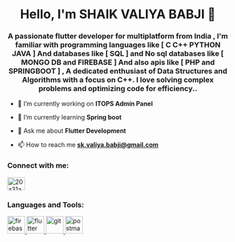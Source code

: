 <h1 align="center">Hello, I'm SHAIK VALIYA BABJI 👋</h1>

<h3 align="center">A passionate flutter developer for multiplatform from India , I'm familiar with programming languages like [ C C++ PYTHON JAVA ] And databases like [ SQL ] and No sql databases like [ MONGO DB and FIREBASE ] And also apis like [ PHP and SPRINGBOOT ] , A dedicated enthusiast of Data Structures and Algorithms with a focus on C++. I love solving complex problems and optimizing code for efficiency.. </h3>


- 🔭 I’m currently working on **ITOPS Admin Panel**

- 🌱 I’m currently learning **Spring boot**

- 💬 Ask me about **Flutter Development**

- 📫 How to reach me **sk.valiya.babji@gmail.com**

<h3 align="left">Connect with me:</h3>
<p align="left">
<a href="https://www.hackerrank.com/20a31a05i9" target="blank"><img align="center" src="https://raw.githubusercontent.com/rahuldkjain/github-profile-readme-generator/master/src/images/icons/Social/hackerrank.svg" alt="20a31a05i9" height="30" width="40" /></a>
</p>

<h3 align="left">Languages and Tools:</h3>
<p align="left"> <a href="https://firebase.google.com/" target="_blank" rel="noreferrer"> <img src="https://www.vectorlogo.zone/logos/firebase/firebase-icon.svg" alt="firebase" width="40" height="40"/> </a> <a href="https://flutter.dev" target="_blank" rel="noreferrer"> <img src="https://www.vectorlogo.zone/logos/flutterio/flutterio-icon.svg" alt="flutter" width="40" height="40"/> </a> <a href="https://git-scm.com/" target="_blank" rel="noreferrer"> <img src="https://www.vectorlogo.zone/logos/git-scm/git-scm-icon.svg" alt="git" width="40" height="40"/> </a> <a href="https://postman.com" target="_blank" rel="noreferrer"> <img src="https://www.vectorlogo.zone/logos/getpostman/getpostman-icon.svg" alt="postman" width="40" height="40"/> </a> </p>
